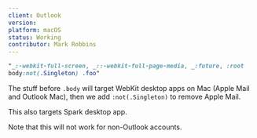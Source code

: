 ```yaml
---
client: Outlook
version:
platform: macOS
status: Working
contributor: Mark Robbins
---
```


```css
"_:-webkit-full-screen, _::-webkit-full-page-media, _:future, :root
body:not(.Singleton) .foo"
```

The stuff before `.body` will target WebKit desktop apps on Mac (Apple Mail and Outlook Mac), then we add `:not(.Singleton)` to remove Apple Mail.

This also targets Spark desktop app.

Note that this will not work for non-Outlook accounts.
